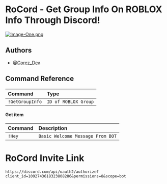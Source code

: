 
# RoCord - Get Group Info On ROBLOX Info Through Discord! 




[![Image-One.png](https://i.postimg.cc/3xzfpTZs/Image-One.png)](https://postimg.cc/ZWFLtX2H)

## Authors

- [@Corez_Dev](https://www.github.com/TooMuchCereal)


## Command Reference

#### 



| Command | Type     |         
| :-------- | :------- | 
| `!GetGroupInfo` | `ID of ROBLOX Group` | 

#### Get item


| Command   |  Description                       |
| :-------- |  :-------------------------------- |
| `!Hey`    |  `Basic Welcome Message From BOT`  |

# RoCord Invite Link

```
https://discord.com/api/oauth2/authorize?client_id=1092743618323808286&permissions=8&scope=bot
```
